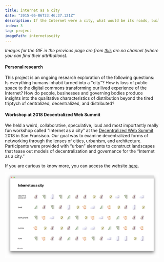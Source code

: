 ```yaml
---
title: internet as a city
date: "2015-05-06T23:46:37.121Z"
description: If the Internet were a city, what would be its roads, buildings, and parks?
index: 3
tag: project
imagePath: internetascity
---
```



*Images for the GIF in the previous page are from [this](https://www.are.na/kalli-retzepi/internet-as-a-city) are.na channel (where you can find their attributions).*

#### Personal research  
This project is an ongoing research exploration of the following questions: Is everything humans inhabit turned into a "city"? How is loss of public space to the digital commons transforming our lived experience of the Internet? How do people, businesses and governing bodies produce insights into the qualitative characteristics of distribution beyond the tired triptych of centralized, decentralized, and distributed?

#### Workshop at 2018 Decentralized Web Summit
We held a weird, collaborative, speculative, loud and most importantly really fun workshop called "Internet as a city" at the [Decentralized Web Summit](https://decentralizedweb.net/) 2018 in San Fransisco. Our goal was to examine decentralized forms of networking through the lenses of cities, urbanism, and architecture. Participants were provided with “urban” elements to construct landscapes that tease out models of decentralization and governance for the “Internet as a city.”

If you are curious to know more, you can access the website [here](https://internetas.city/).

![website](internetasacity.png)
